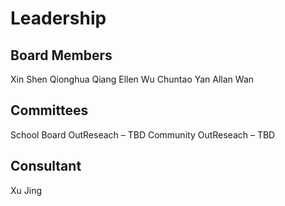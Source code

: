 # Leadership

## Board Members

Xin Shen
Qionghua Qiang
Ellen Wu
Chuntao Yan
Allan Wan

## Committees

School Board OutReseach – TBD
Community OutReseach – TBD

## Consultant

Xu Jing
